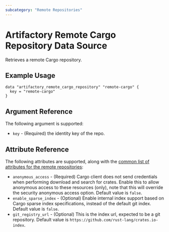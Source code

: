 ```yaml
---
subcategory: "Remote Repositories"
---
```

# Artifactory Remote Cargo Repository Data Source

Retrieves a remote Cargo repository.

## Example Usage

```hcl
data "artifactory_remote_cargo_repository" "remote-cargo" {
  key = "remote-cargo"
}
```

## Argument Reference

The following argument is supported:

* `key` - (Required) the identity key of the repo.

## Attribute Reference

The following attributes are supported, along with the [common list of attributes for the remote repositories](../resources/remote.md):

* `anonymous_access` - (Required) Cargo client does not send credentials when performing download and search for crates. Enable this to allow anonymous access to these resources (only), note that this will override the security anonymous access option. Default value is `false`.
* `enable_sparse_index` - (Optional) Enable internal index support based on Cargo sparse index specifications, instead of the default git index. Default value is `false`.
* `git_registry_url` - (Optional) This is the index url, expected to be a git repository. Default value is `https://github.com/rust-lang/crates.io-index`.
